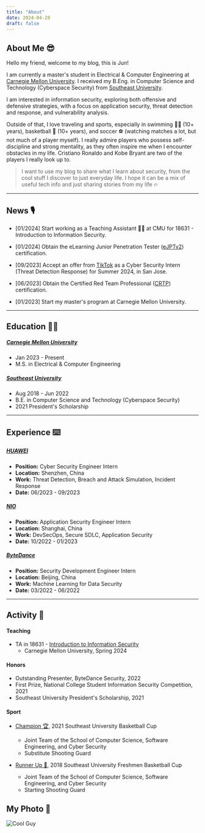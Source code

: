 ```yaml
---
title: "About"
date: 2024-04-28
draft: false
---
```


## About Me 😎

Hello my friend, welcome to my blog, this is Jun! 

I am currently a master's student in Electrical & Computer Engineering at [Carnegie Mellon University](https://www.cmu.edu/). I received my B.Eng. in Computer Science and Technology (Cyberspace Security) from [Southeast University](https://www.seu.edu.cn/english/).

I am interested in information security, exploring both offensive and defensive strategies, with a focus on application security, threat detection and response, and vulnerability analysis.

Outside of that, I love traveling and sports, especially in swimming 🏊‍♂️ (10+ years), basketball 🏀 (10+ years), and soccer ⚽ (watching matches a lot, but not much of a player myself). I really admire players who possess self-discipline and strong mentality, as they often inspire me when I encounter obstacles in my life. Cristiano Ronaldo and Kobe Bryant are two of the players I really look up to.

> I want to use my blog to share what I learn about security, from the cool stuff I discover to just everyday life. I hope it can be a mix of useful tech info and just sharing stories from my life 🔥

___

## News 🎙️
* [01/2024] Start working as a Teaching Assistant 👨‍🏫 at CMU for 18631 - Introduction to Information Security.

* [01/2024] Obtain the eLearning Junior Penetration Tester ([eJPTv2](https://security.ine.com/certifications/ejpt-certification/)) certification.

* [09/2023] Accept an offer from [TikTok](https://www.tiktok.com/) as a Cyber Security Intern (Threat Detection Response) for Summer 2024, in San Jose.

* [06/2023] Obtain the Certified Red Team Professional ([CRTP](https://www.alteredsecurity.com/post/certified-red-team-professional-crtp)) certification.

* [01/2023] Start my master's program at Carnegie Mellon University.

___

## Education 👨‍🎓
##### [Carnegie Mellon University](https://www.cmu.edu/)
  - Jan 2023 - Present
  - M.S. in Electrical & Computer Engineering
##### [Southeast University](https://www.seu.edu.cn/english/)
  - Aug 2018 - Jun 2022
  - B.E. in Computer Science and Technology (Cyberspace Security)
  - 2021 President's Scholarship

___

## Experience ⌨️

##### [HUAWEI](https://www.huawei.com/en/)
- **Position:** Cyber Security Engineer Intern
- **Location:** Shenzhen, China
- **Work:** Threat Detection, Breach and Attack Simulation, Incident Response 
- **Date:** 06/2023 - 09/2023

##### [NIO](https://www.nio.com/)
- **Position:** Application Security Engineer Intern
- **Location:** Shanghai, China
- **Work:** DevSecOps, Secure SDLC, Application Security
- **Date:** 10/2022 - 01/2023

##### [ByteDance](https://www.bytedance.com/en/)
- **Position:** Security Development Engineer Intern
- **Location:** Beijing, China
- **Work:** Machine Learning for Data Security
- **Date:** 03/2022 - 06/2022

___

## Activity 👀
#### Teaching
* TA in 18631 - [Introduction to Information Security](https://www.cylab.cmu.edu/education/course-list/intro-information-security-ece.html)
  * Carnegie Mellon University, Spring 2024

#### Honors
* Outstanding Presenter, ByteDance Security, 2022
* First Prize, National College Student Information Security Competition, 2021
* Southeast University President's Scholarship, 2021

#### Sport
* [Champion 🏆](https://drive.google.com/drive/folders/1AwC6YC_h9ezQ3Aayi4HAFIB1CFwvUjgf?usp=drive_link), 2021 Southeast University Basketball Cup
  * Joint Team of the School of Computer Science, Software Engineering, and Cyber Security 
  * Substitute Shooting Guard

* [Runner Up 🥈](https://drive.google.com/drive/folders/1xRgrv8HGl-G_VSzuoQBEPNWLsTDoVu3x?usp=drive_link), 2018 Southeast University Freshmen Basketball Cup
  * Joint Team of the School of Computer Science, Software Engineering, and Cyber Security 
  * Starting Shooting Guard

## My Photo 📸
![Cool Guy](/images/junwen.jpg "Captured at Tuna Harbor Park in San Diego, CA, 2019")